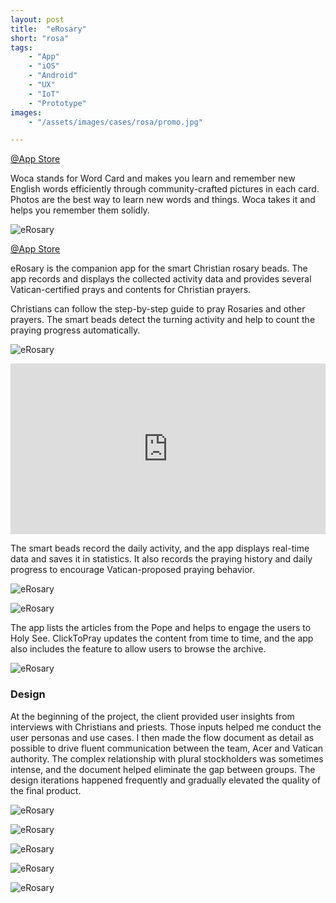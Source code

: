 ```yaml
---
layout: post
title:  "eRosary"
short: "rosa"
tags:
    - "App"
    - "iOS"
    - "Android"
    - "UX"
    - "IoT"
    - "Prototype"
images: 
    - "/assets/images/cases/rosa/promo.jpg"

---
```

[@App Store](https://apps.apple.com/app/click-to-pray-erosary/id1477960251)

<!--summary-->

Woca stands for Word Card and makes you learn and remember new English words efficiently through community-crafted pictures in each card. Photos are the best way to learn new words and things. Woca takes it and helps you remember them solidly.

<!--more-->

![eRosary](/assets/images/cases/rosa/pic1.jpg)

[@App Store](https://apps.apple.com/app/click-to-pray-erosary/id1477960251)

eRosary is the companion app for the smart Christian rosary beads. The app records and displays the collected activity data and provides several Vatican-certified prays and contents for Christian prayers.

Christians can follow the step-by-step guide to pray Rosaries and other prayers. The smart beads detect the turning activity and help to count the praying progress automatically.

![eRosary](/assets/images/cases/rosa/pic3.jpg)

<div style="padding:54.16% 0 0 0;position:relative;" class="video-embed"><iframe src="https://player.vimeo.com/video/528083952?color=c9ff23&title=0&byline=0&portrait=0" style="position:absolute;top:0;left:0;width:100%;height:100%;" frameborder="0" allow="autoplay; fullscreen; picture-in-picture" allowfullscreen></iframe></div><script src="https://player.vimeo.com/api/player.js"></script>

The smart beads record the daily activity, and the app displays real-time data and saves it in statistics. It also records the praying history and daily progress to encourage Vatican-proposed praying behavior.

![eRosary](/assets/images/cases/rosa/pic4.jpg)

![eRosary](/assets/images/cases/rosa/pic2.jpg)

The app lists the articles from the Pope and helps to engage the users to Holy See. ClickToPray updates the content from time to time, and the app also includes the feature to allow users to browse the archive.

![eRosary](/assets/images/cases/rosa/pic5.jpg)

### Design

At the beginning of the project, the client provided user insights from interviews with Christians and priests. Those inputs helped me conduct the user personas and use cases. I then made the flow document as detail as possible to drive fluent communication between the team, Acer and Vatican authority. The complex relationship with plural stockholders was sometimes intense, and the document helped eliminate the gap between groups. The design iterations happened frequently and gradually elevated the quality of the final product.

![eRosary](/assets/images/cases/rosa/persona.jpg)

![eRosary](/assets/images/cases/rosa/flow1.jpg)

![eRosary](/assets/images/cases/rosa/flow2.jpg)

![eRosary](/assets/images/cases/rosa/flow3.jpg)

![eRosary](/assets/images/cases/rosa/iteration.jpg)